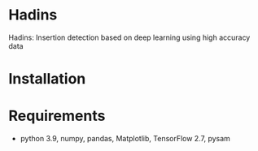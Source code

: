 # Hadins
Hadins: Insertion detection based on deep learning using high accuracy data


# Installation
# Requirements
* python 3.9, numpy, pandas, Matplotlib, TensorFlow 2.7, pysam

